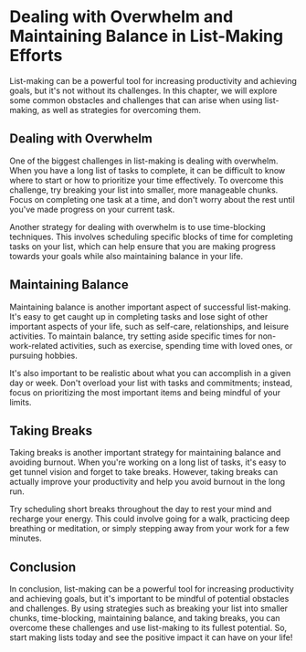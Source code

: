 Dealing with Overwhelm and Maintaining Balance in List-Making Efforts
====================================================================================================================================

List-making can be a powerful tool for increasing productivity and achieving goals, but it's not without its challenges. In this chapter, we will explore some common obstacles and challenges that can arise when using list-making, as well as strategies for overcoming them.

Dealing with Overwhelm
----------------------

One of the biggest challenges in list-making is dealing with overwhelm. When you have a long list of tasks to complete, it can be difficult to know where to start or how to prioritize your time effectively. To overcome this challenge, try breaking your list into smaller, more manageable chunks. Focus on completing one task at a time, and don't worry about the rest until you've made progress on your current task.

Another strategy for dealing with overwhelm is to use time-blocking techniques. This involves scheduling specific blocks of time for completing tasks on your list, which can help ensure that you are making progress towards your goals while also maintaining balance in your life.

Maintaining Balance
-------------------

Maintaining balance is another important aspect of successful list-making. It's easy to get caught up in completing tasks and lose sight of other important aspects of your life, such as self-care, relationships, and leisure activities. To maintain balance, try setting aside specific times for non-work-related activities, such as exercise, spending time with loved ones, or pursuing hobbies.

It's also important to be realistic about what you can accomplish in a given day or week. Don't overload your list with tasks and commitments; instead, focus on prioritizing the most important items and being mindful of your limits.

Taking Breaks
-------------

Taking breaks is another important strategy for maintaining balance and avoiding burnout. When you're working on a long list of tasks, it's easy to get tunnel vision and forget to take breaks. However, taking breaks can actually improve your productivity and help you avoid burnout in the long run.

Try scheduling short breaks throughout the day to rest your mind and recharge your energy. This could involve going for a walk, practicing deep breathing or meditation, or simply stepping away from your work for a few minutes.

Conclusion
----------

In conclusion, list-making can be a powerful tool for increasing productivity and achieving goals, but it's important to be mindful of potential obstacles and challenges. By using strategies such as breaking your list into smaller chunks, time-blocking, maintaining balance, and taking breaks, you can overcome these challenges and use list-making to its fullest potential. So, start making lists today and see the positive impact it can have on your life!
